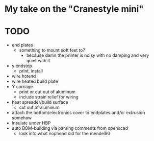 # My take on the "Cranestyle mini"

# TODO
* end plates
  * something to mount soft feet to?
    * because damn the printer is noisy with no damping and very quiet with it
* y endstop
  * print, install
* wire hotend
* wire heated build plate
* Y carriage
  * print or cut out of aluminum
  * include strain relief for wiring
* heat spreader/build surface
  * cut out of aluminum
* attach the bottom/electronics cover to endplates and/or extrusion somehow
* insulate under HBP
* auto BOM-building via parsing comments from openscad
  * look into what nophead did for the mendel90
